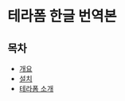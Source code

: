 # 테라폼 한글 번역본

## 목차

- [개요](/home/terraform.md)
- [설치](/home/install.md)
- [테라폼 소개](/home/intro-to-terraform.md)